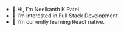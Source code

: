 - 👋 Hi, I’m Neelkanth K Patel
- 👀 I’m interested in Full Stack Development
- 🌱 I’m currently learning React native.

<!---
NP-bacancy/NP-bacancy is a ✨ special ✨ repository because its `README.md` (this file) appears on your GitHub profile.
You can click the Preview link to take a look at your changes.
--->
